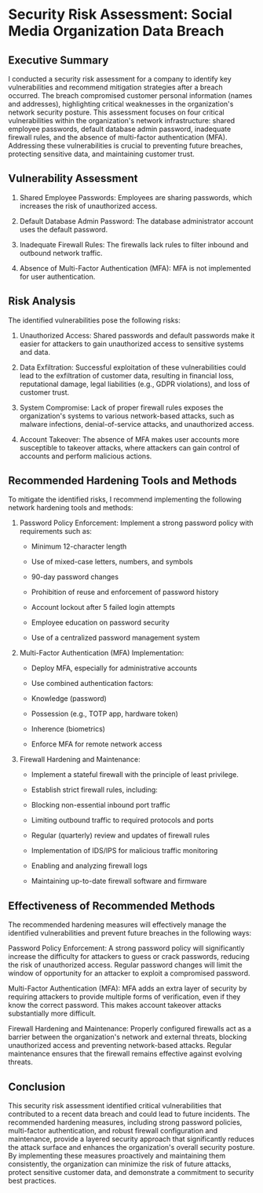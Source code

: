 <h1>Security Risk Assessment: Social Media Organization Data Breach</h1>

<h2>Executive Summary</h2>
I conducted a security risk assessment for a company to identify key vulnerabilities and recommend mitigation strategies after a breach occurred. The breach compromised customer personal information (names and addresses), highlighting critical weaknesses in the organization's network security posture. This assessment focuses on four critical vulnerabilities within the organization's network infrastructure: shared employee passwords, default database admin password, inadequate firewall rules, and the absence of multi-factor authentication (MFA). Addressing these vulnerabilities is crucial to preventing future breaches, protecting sensitive data, and maintaining customer trust.

<h2>Vulnerability Assessment</h2>

1. Shared Employee Passwords: Employees are sharing passwords, which increases the risk of unauthorized access.

2. Default Database Admin Password: The database administrator account uses the default password.

3. Inadequate Firewall Rules: The firewalls lack rules to filter inbound and outbound network traffic.

4. Absence of Multi-Factor Authentication (MFA): MFA is not implemented for user authentication.
 
<h2>Risk Analysis</h2>

The identified vulnerabilities pose the following risks:

1. Unauthorized Access: Shared passwords and default passwords make it easier for attackers to gain unauthorized access to sensitive systems and data.

2. Data Exfiltration: Successful exploitation of these vulnerabilities could lead to the exfiltration of customer data, resulting in financial loss, reputational damage, legal liabilities (e.g., GDPR violations), and loss of customer trust.

3. System Compromise: Lack of proper firewall rules exposes the organization's systems to various network-based attacks, such as malware infections, denial-of-service attacks, and unauthorized access.

4. Account Takeover: The absence of MFA makes user accounts more susceptible to takeover attacks, where attackers can gain control of accounts and perform malicious actions.

<h2>Recommended Hardening Tools and Methods</h2>

To mitigate the identified risks, I recommend implementing the following network hardening tools and methods:

1. Password Policy Enforcement: Implement a strong password policy with requirements such as:

   - Minimum 12-character length

   - Use of mixed-case letters, numbers, and symbols

   - 90-day password changes

   - Prohibition of reuse and enforcement of password history

   - Account lockout after 5 failed login attempts

   - Employee education on password security

   - Use of a centralized password management system

2. Multi-Factor Authentication (MFA) Implementation:

   - Deploy MFA, especially for administrative accounts

   - Use combined authentication factors:

   - Knowledge (password)

   - Possession (e.g., TOTP app, hardware token)

   - Inherence (biometrics)

   - Enforce MFA for remote network access

3. Firewall Hardening and Maintenance:

   - Implement a stateful firewall with the principle of least privilege.

   - Establish strict firewall rules, including:

   - Blocking non-essential inbound port traffic

   - Limiting outbound traffic to required protocols and ports

   - Regular (quarterly) review and updates of firewall rules

   - Implementation of IDS/IPS for malicious traffic monitoring

   - Enabling and analyzing firewall logs

   - Maintaining up-to-date firewall software and firmware

<h2>Effectiveness of Recommended Methods</h2>

The recommended hardening measures will effectively manage the identified vulnerabilities and prevent future breaches in the following ways:

Password Policy Enforcement: A strong password policy will significantly increase the difficulty for attackers to guess or crack passwords, reducing the risk of unauthorized access. Regular password changes will limit the window of opportunity for an attacker to exploit a compromised password.

Multi-Factor Authentication (MFA): MFA adds an extra layer of security by requiring attackers to provide multiple forms of verification, even if they know the correct password. This makes account takeover attacks substantially more difficult.

Firewall Hardening and Maintenance: Properly configured firewalls act as a barrier between the organization's network and external threats, blocking unauthorized access and preventing network-based attacks. Regular maintenance ensures that the firewall remains effective against evolving threats.

<h2>Conclusion</h2>

This security risk assessment identified critical vulnerabilities that contributed to a recent data breach and could lead to future incidents. The recommended hardening measures, including strong password policies, multi-factor authentication, and robust firewall configuration and maintenance, provide a layered security approach that significantly reduces the attack surface and enhances the organization's overall security posture. By implementing these measures proactively and maintaining them consistently, the organization can minimize the risk of future attacks, protect sensitive customer data, and demonstrate a commitment to security best practices.

</p>

<!--
 ```diff
- text in red
+ text in green
! text in orange
# text in gray
@@ text in purple (and bold)@@
```
--!>
